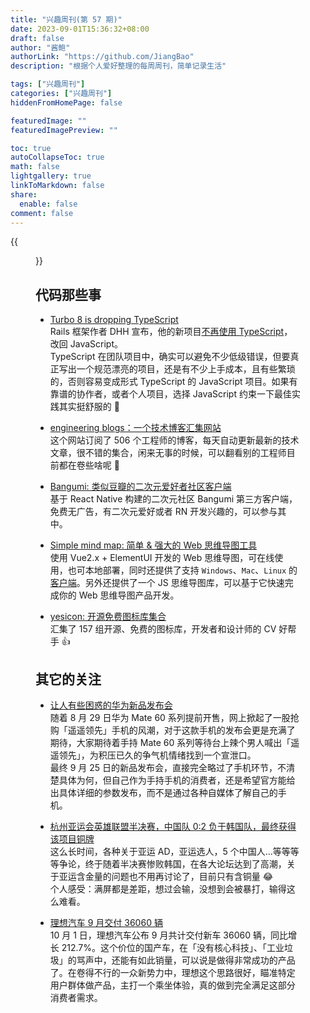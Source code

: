 ```yaml
---
title: "兴趣周刊(第 57 期)"
date: 2023-09-01T15:36:32+08:00
draft: false
author: "酱鲍"
authorLink: "https://github.com/JiangBao"
description: "根据个人爱好整理的每周周刊，简单记录生活"

tags: ["兴趣周刊"]
categories: ["兴趣周刊"]
hiddenFromHomePage: false

featuredImage: ""
featuredImagePreview: ""

toc: true
autoCollapseToc: true
math: false
lightgallery: true
linkToMarkdown: false
share:
  enable: false
comment: false
---
```


<!--more-->
{{<figure src="https://jiangbao-1258001083.cos.ap-shanghai.myqcloud.com/DSC02432.jpg" title="早起爬山">}}

## 代码那些事
* [Turbo 8 is dropping TypeScript](https://world.hey.com/dhh/turbo-8-is-dropping-typescript-70165c01)  
Rails 框架作者 DHH 宣布，他的新项目[不再使用 TypeScript](https://github.com/hotwired/turbo/pull/971)，改回 JavaScript。  
TypeScript 在团队项目中，确实可以避免不少低级错误，但要真正写出一个规范漂亮的项目，还是有不少上手成本，且有些繁琐的，否则容易变成形式 TypeScript 的 JavaScript 项目。如果有靠谱的协作者，或者个人项目，选择 JavaScript 约束一下最佳实践其实挺舒服的 🤡

* [engineering blogs：一个技术博客汇集网站](https://engineeringblogs.xyz/)  
这个网站订阅了 506 个工程师的博客，每天自动更新最新的技术文章，很不错的集合，闲来无事的时候，可以翻看别的工程师目前都在卷些啥呢 🤔

* [Bangumi: 类似豆瓣的二次元爱好者社区客户端](https://github.com/czy0729/Bangumi)  
基于 React Native 构建的二次元社区 Bangumi 第三方客户端，免费无广告，有二次元爱好或者 RN 开发兴趣的，可以参与其中。

* [Simple mind map: 简单 & 强大的 Web 思维导图工具](https://github.com/wanglin2/mind-map)  
使用 Vue2.x + ElementUI 开发的 Web 思维导图，可在线使用，也可本地部署，同时还提供了支持 `Windows`、`Mac`、`Linux` 的[客户端](https://github.com/wanglin2/mind-map/releases)。另外还提供了一个 JS 思维导图库，可以基于它快速完成你的 Web 思维导图产品开发。

* [yesicon: 开源免费图标库集合](https://yesicon.app/)  
汇集了 157 组开源、免费的图标库，开发者和设计师的 CV 好帮手 👍

## 其它的关注
* [让人有些困惑的华为新品发布会](https://consumer.huawei.com/cn/press/events/2023/huawei-all-scenario-new-product-autumn-launch-event/)  
随着 8 月 29 日华为 Mate 60 系列提前开售，网上掀起了一股抢购「遥遥领先」手机的风潮，对于这款手机的发布会更是充满了期待，大家期待着手持 Mate 60 系列等待台上辣个男人喊出「遥遥领先」，为积压已久的争气机情绪找到一个宣泄口。  
最终 9 月 25 日的新品发布会，直接完全略过了手机环节，不清楚具体为何，但自己作为手持手机的消费者，还是希望官方能给出具体详细的参数发布，而不是通过各种自媒体了解自己的手机。

* [杭州亚运会英雄联盟半决赛，中国队 0:2 负于韩国队，最终获得该项目铜牌](https://lol.qq.com/news/detail.shtml?docid=16070223269589218844)  
这么长时间，各种关于亚运 AD，亚运选人，5 个中国人...等等等等争论，终于随着半决赛惨败韩国，在各大论坛达到了高潮，关于亚运含金量的问题也不用再讨论了，目前只有含铜量 😂  
个人感受：满屏都是差距，想过会输，没想到会被暴打，输得这么难看。

* [理想汽车 9 月交付 36060 辆](http://auto.caijing.com.cn/2023/1001/4962805.shtml)  
10 月 1 日，理想汽车公布 9 月共计交付新车 36060 辆，同比增长 212.7%。这个价位的国产车，在「没有核心科技」、「工业垃圾」的骂声中，还能有如此销量，可以说是做得非常成功的产品了。在卷得不行的一众新势力中，理想这个思路很好，瞄准特定用户群体做产品，主打一个乘坐体验，真的做到完全满足这部分消费者需求。

